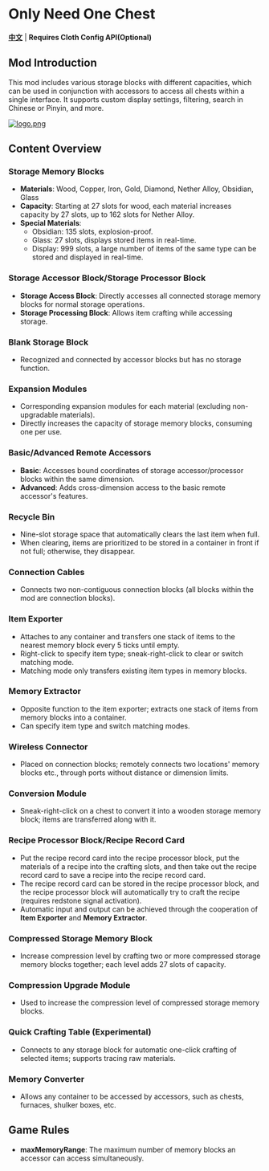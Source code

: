 # Only Need One Chest

**[中文](README.md)** | **Requires Cloth Config API(Optional)**

## Mod Introduction

This mod includes various storage blocks with different capacities, which can be used in conjunction with accessors to
access all chests within a single interface. It supports custom display settings, filtering, search in Chinese or
Pinyin, and more.

[![logo.png](https://i.postimg.cc/QNf8jQrB/logo.png)](https://postimg.cc/JtBVqB0m)

## Content Overview

### Storage Memory Blocks

- **Materials**: Wood, Copper, Iron, Gold, Diamond, Nether Alloy, Obsidian, Glass
- **Capacity**: Starting at 27 slots for wood, each material increases capacity by 27 slots, up to 162 slots for Nether
  Alloy.
- **Special Materials**:
    - Obsidian: 135 slots, explosion-proof.
    - Glass: 27 slots, displays stored items in real-time.
    - Display: 999 slots, a large number of items of the same type can be stored and displayed in real-time.

### Storage Accessor Block/Storage Processor Block

- **Storage Access Block**: Directly accesses all connected storage memory blocks for normal storage operations.
- **Storage Processing Block**: Allows item crafting while accessing storage.

### Blank Storage Block

- Recognized and connected by accessor blocks but has no storage function.

### Expansion Modules

- Corresponding expansion modules for each material (excluding non-upgradable materials).
- Directly increases the capacity of storage memory blocks, consuming one per use.

### Basic/Advanced Remote Accessors

- **Basic**: Accesses bound coordinates of storage accessor/processor blocks within the same dimension.
- **Advanced**: Adds cross-dimension access to the basic remote accessor's features.

### Recycle Bin

- Nine-slot storage space that automatically clears the last item when full.
- When clearing, items are prioritized to be stored in a container in front if not full; otherwise, they disappear.

### Connection Cables

- Connects two non-contiguous connection blocks (all blocks within the mod are connection blocks).

### Item Exporter

- Attaches to any container and transfers one stack of items to the nearest memory block every 5 ticks until empty.
- Right-click to specify item type; sneak-right-click to clear or switch matching mode.
- Matching mode only transfers existing item types in memory blocks.

### Memory Extractor

- Opposite function to the item exporter; extracts one stack of items from memory blocks into a container.
- Can specify item type and switch matching modes.

### Wireless Connector

- Placed on connection blocks; remotely connects two locations' memory blocks etc., through ports without distance or
  dimension limits.

### Conversion Module

- Sneak-right-click on a chest to convert it into a wooden storage memory block; items are transferred along with it.

### Recipe Processor Block/Recipe Record Card

- Put the recipe record card into the recipe processor block, put the materials of a recipe into the crafting slots, and
  then take out the recipe record card to save a recipe into the recipe record card.
- The recipe record card can be stored in the recipe processor block, and the recipe processor block will automatically
  try to craft the recipe (requires redstone signal activation).
- Automatic input and output can be achieved through the cooperation of **Item Exporter** and **Memory Extractor**.

### Compressed Storage Memory Block

- Increase compression level by crafting two or more compressed storage memory blocks together; each level adds 27 slots
  of capacity.

### Compression Upgrade Module

- Used to increase the compression level of compressed storage memory blocks.

### Quick Crafting Table (Experimental)

- Connects to any storage block for automatic one-click crafting of selected items; supports tracing raw materials.

### Memory Converter

- Allows any container to be accessed by accessors, such as chests, furnaces, shulker boxes, etc.

## Game Rules

- **maxMemoryRange**: The maximum number of memory blocks an accessor can access simultaneously.
